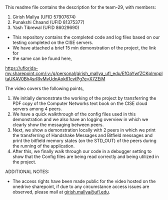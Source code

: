 This readme file contains the description for the team-29, with members:

1) Girish Mallya (UFID 57907674)
2) Punakshi Chaand (UFID 81375377)
3) Yash Tibrewal (UFID 86029690)

* This repository contains the completed code and log files based on our testing
  completed on the CISE servers.
* We have attached a brief 15 min demonstration of the project, the link for
* the same can be found here,

https://uflorida-my.sharepoint.com/:v:/g/personal/girish_mallya_ufl_edu/EfOaYwfZCKpImppltaUKAV0Bh4srRIvMvUdnAok61cvtPg?e=X7ZEiM

The video covers the following points,
1) We initially demonstrate the working of the project by transferring the PDF
   copy of the Computer Networks text book on the CISE cloud servers among 4
   peers.
2) We have a quick walkthrough of the config files used in this demonstration
   and we also have an logging overview in which we clearly show the messaging
   between peers.
3) Next, we show a demonstration locally with 2 peers in which we print the
   transferring of Handshake Messages and Bitfield messages and print the bitfield
   memory states (on the STD_OUT) of the peers during the running of the application.
4) After this, we finally walk through our code in a debugger setting to show
   that the Config files are being read correctly and being utilized in the
   project.



ADDITIONAL NOTES:
* The access rights have been made public for the video hosted on the onedrive
  sharepoint, if due to any circumstance access issues are observed, please mail at
  girish.mallya@ufl.edu.

